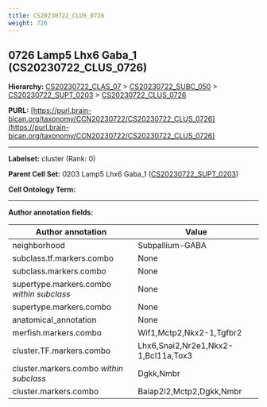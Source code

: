 ```yaml
---
title: CS20230722_CLUS_0726
weight: 726
---
```

## 0726 Lamp5 Lhx6 Gaba_1 (CS20230722_CLUS_0726)
<b>Hierarchy: </b>
[CS20230722_CLAS_07](../CS20230722_CLAS_07) >
[CS20230722_SUBC_050](../CS20230722_SUBC_050) >
[CS20230722_SUPT_0203](../CS20230722_SUPT_0203) >
[CS20230722_CLUS_0726](../CS20230722_CLUS_0726)

**PURL:** [https://purl.brain-bican.org/taxonomy/CCN20230722/CS20230722_CLUS_0726](https://purl.brain-bican.org/taxonomy/CCN20230722/CS20230722_CLUS_0726)

---


**Labelset:** cluster (Rank: 0)

**Parent Cell Set:** 0203 Lamp5 Lhx6 Gaba_1 ([CS20230722_SUPT_0203](../CS20230722_SUPT_0203))



**Cell Ontology Term:** 

[MARKER GENES.]: #


---

[TRANSFERRED ANNOTATIONS.]: #


[AUTHOR ANNOTATION FIELDS.]: #


**Author annotation fields:**

| Author annotation | Value |
|-------------------|-------|
|neighborhood|Subpallium-GABA|
|subclass.tf.markers.combo|None|
|subclass.markers.combo|None|
|supertype.markers.combo _within subclass_|None|
|supertype.markers.combo|None|
|anatomical_annotation|None|
|merfish.markers.combo|Wif1,Mctp2,Nkx2-1,Tgfbr2|
|cluster.TF.markers.combo|Lhx6,Snai2,Nr2e1,Nkx2-1,Bcl11a,Tox3|
|cluster.markers.combo _within subclass_|Dgkk,Nmbr|
|cluster.markers.combo|Baiap2l2,Mctp2,Dgkk,Nmbr|
